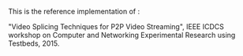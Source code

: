 This is the reference implementation of :

"Video Splicing Techniques for P2P Video Streaming", IEEE ICDCS workshop on Computer and Networking Experimental Research using Testbeds, 2015. 
